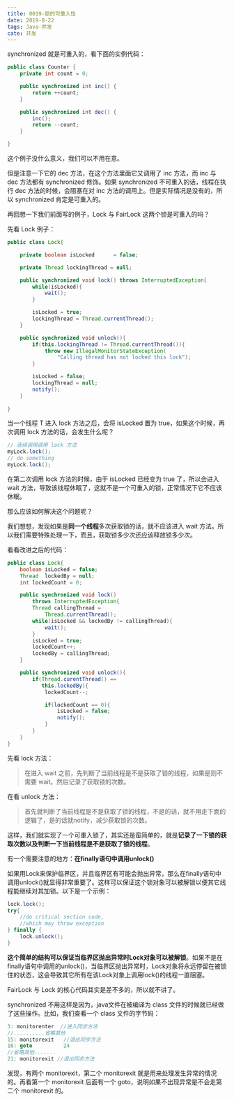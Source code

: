 ```yaml
---
title: 0019-锁的可重入性
date: 2019-8-22
tags: Java-并发
cate: 并发
---
```


synchronized 就是可重入的，看下面的实例代码：

```java
public class Counter {
    private int count = 0;

    public synchronized int inc() {
        return ++count;
    }

    public synchronized int dec() {
        inc();
        return --count;
    }

}
```

这个例子没什么意义，我们可以不用在意。

但是注意一下它的 dec 方法，在这个方法里面它又调用了 inc 方法，而 inc 与 dec 方法都有 synchronized 修饰。如果 synchronized 不可重入的话，线程在执行 dec 方法的时候，会阻塞在对 inc 方法的调用上。但是实际情况是没有的，所以 synchronized 肯定是可重入的。



再回想一下我们前面写的例子，Lock 与 FairLock 这两个锁是可重入的吗？

先看 Lock 例子：

```java
public class Lock{

    private boolean isLocked      = false;

    private Thread lockingThread = null;

    public synchronized void lock() throws InterruptedException{
        while(isLocked){
            wait();
        }

        isLocked = true;
        lockingThread = Thread.currentThread();
    }

    public synchronized void unlock(){
        if(this.lockingThread != Thread.currentThread()){
            throw new IllegalMonitorStateException(
                "Calling thread has not locked this lock");
        }

        isLocked = false;
        lockingThread = null;
        notify();
    }
    
}

```

当一个线程 T 进入 lock 方法之后，会将 isLocked 置为 true，如果这个时候，再次调用 lock 方法的话，会发生什么呢？

```java
// 连续调用调用 lock 方法
myLock.lock();
// do something
myLock.lock();
```

在第二次调用 lock 方法的时候，由于 isLocked 已经变为 true 了，所以会进入 wait 方法，导致该线程休眠了，这就不是一个可重入的锁，正常情况下它不应该休眠。

那么应该如何解决这个问题呢？

我们想想，发现如果是**同一个线程**多次获取锁的话，就不应该进入 wait 方法。所以我们需要特殊处理一下，而且，获取锁多少次还应该释放锁多少次。

看看改进之后的代码：

```java
public class Lock{
    boolean isLocked = false;
    Thread  lockedBy = null;
    int lockedCount = 0;

    public synchronized void lock()
        throws InterruptedException{
        Thread callingThread =
            Thread.currentThread();
        while(isLocked && lockedBy != callingThread){
            wait();
        }
        isLocked = true;
        lockedCount++;
        lockedBy = callingThread;
    }

    public synchronized void unlock(){
        if(Thread.curentThread() ==
           this.lockedBy){
            lockedCount--;

            if(lockedCount == 0){
                isLocked = false;
                notify();
            }
        }
    }
}
```

先看 lock 方法：

> 在进入 wait 之前，先判断了当前线程是不是获取了锁的线程，如果是则不需要 wait。然后记录了获取锁的次数。

在看 unlock 方法：

> 首先就判断了当前线程是不是获取了锁的线程，不是的话，就不用走下面的逻辑了，是的话就notify，减少获取锁的次数。

这样，我们就实现了一个可重入锁了，其实还是蛮简单的，就是**记录了一下锁的获取次数以及判断一下当前线程是不是获取了锁的线程**。



有一个需要注意的地方：**在finally语句中调用unlock()**

如果用Lock来保护临界区，并且临界区有可能会抛出异常，那么在finally语句中调用unlock()就显得非常重要了。这样可以保证这个锁对象可以被解锁以便其它线程能继续对其加锁。以下是一个示例：

```java
lock.lock();
try{
    //do critical section code,
    //which may throw exception
} finally {
    lock.unlock();
}
```

**这个简单的结构可以保证当临界区抛出异常时Lock对象可以被解锁**。如果不是在finally语句中调用的unlock()，当临界区抛出异常时，Lock对象将永远停留在被锁住的状态，这会导致其它所有在该Lock对象上调用lock()的线程一直阻塞。



FairLock 与 Lock 的核心代码其实是差不多的，所以就不讲了。



synchronized 不用这样是因为，java文件在被编译为 class 文件的时候就已经做了这些操作。比如，我们查看一个 class 文件的字节码：

```java
3: monitorenter  //进入同步方法
//..........省略其他  
15: monitorexit   //退出同步方法
16: goto          24
//省略其他.......
21: monitorexit //退出同步方法
```

发现，有两个 monitorexit，第二个 monitorexit 就是用来处理发生异常的情况的。再看第一个 monitorexit 后面有一个 goto，说明如果不出现异常是不会走第二个 monitorexit 的。

